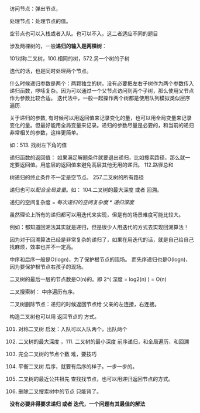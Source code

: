 访问节点：弹出节点，

处理节点：处理节点的值。


空节点也可以入栈或者入队。也可以不入。这二者适应不同的题目

涉及两棵树的，一般**递归的输入是两棵树**：

101对称二叉树，100.相同的树，572.另一个树的子树

迭代的话，也是同时处理两个节点。

什么时候递归参数是两个：两颗独立的树。没有必要把左右子树作为两个参数传入递归函数，啰嗦复杂。因为可以通过一个父节点访问到两个子树，那么使用父节点作为参数比较合适。
迭代法中，一般一起操作两个树都是使用队列模拟类似层序遍历.

关于递归的参数, 有时候可以用返回值来记录变化的量，也可以用全局变量来记录变化的量。但最好能用全局变量来记录。递归的参数尽量是必要的，和当前的递归非常相关的参数，这样更简单。

如：513. 找树左下角的值

递归函数的返回值：
如果满足解题条件就要退出递归，比如搜索路径，那么就一定要返回值。用底层的返回值来避免高层其他无用的递归。
112.路径总和

树递归的终止条件不一定是空节点。 257.二叉树的所有路径

递归也可以*配合全局变量*。如： 104.二叉树的最大深度   或者 回溯。


递归的空间复杂度 = *每次递归的空间复杂度 * 递归深度*


虽然理论上所有的递归都可以用迭代来实现，但是有的场景难度可能比较大。

例如：都知道回溯法其实就是递归，但是很少人用迭代的方式去实现回溯算法！

因为对于回溯算法已经是非常复杂的递归了，如果在用迭代的话，就是自己给自己找麻烦，效率也并不一定高。

中序和后序一般是O(logn)，为了保护根节点的现场。
而先序递归也是O(logn)，因为要保护根节点右孩子的现场。

二叉树的最后一层的节点数是O(n)的。即 2^( 深度 =  log2(n) ) = O(n)


二叉搜索树： 中序遍历有序。

二叉树删除节点：递归的时候返回节点给 父亲的左连接，右连接。

构造二叉树也可以用 返回节点的 方式。

101. 对称二叉树      启发：入队可以入队两个，出队两个
104. 二叉树的最大深度 ，111. 二叉树的最小深度    前序递归，和全局遍历，和回溯
222. 完全二叉树的节点个数  难，要技巧
110. 平衡二叉树   后序，就要有后序的样子。一步一步的。

236. 二叉树的最近公共祖先  查找找节点，也可以用递归返回节点的方式。
450. 删除二叉搜索树中的节点  只能背了。

**没有必要非得要求递归 或者 迭代，一个问题有其最佳的解法**
